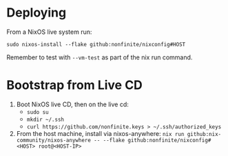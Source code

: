 # Deploying

From a NixOS live system run: 

```
sudo nixos-install --flake github:nonfinite/nixconfig#HOST
```

Remember to test with `--vm-test` as part of the nix run command.

# Bootstrap from Live CD

1. Boot NixOS live CD, then on the live cd:
   * `sudo su`
   * `mkdir ~/.ssh`
   * `curl https://github.com/nonfinite.keys > ~/.ssh/authorized_keys`
2. From the host machine, install via nixos-anywhere:
   `nix run github:nix-community/nixos-anywhere -- --flake github:nonfinite/nixconfig#<HOST> root@<HOST-IP>`


